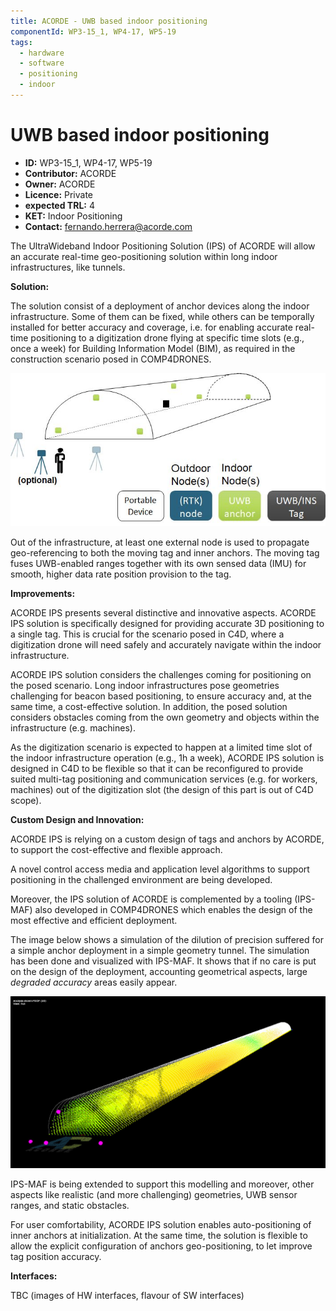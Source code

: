 ```yaml
---
title: ACORDE - UWB based indoor positioning
componentId: WP3-15_1, WP4-17, WP5-19
tags:
  - hardware
  - software
  - positioning
  - indoor
---
```


# UWB based indoor positioning

- __ID:__ WP3-15_1, WP4-17, WP5-19
- __Contributor:__ ACORDE
- __Owner:__  ACORDE
- __Licence:__ Private
- __expected TRL:__ 4
- __KET:__ Indoor Positioning
- __Contact:__ fernando.herrera@acorde.com

The UltraWideband Indoor Positioning Solution (IPS) of ACORDE will allow an accurate real-time geo-positioning solution within long indoor infrastructures, like tunnels.

__Solution:__

The solution consist of a deployment of anchor devices along the indoor infrastructure. Some of them can be fixed, while others can be temporally installed for better accuracy and coverage, i.e. for enabling accurate real-time positioning to a digitization drone flying at specific time slots (e.g., once a week) for Building Information Model (BIM), as required in the  construction scenario posed in COMP4DRONES.

![ACORDE_IPS](../../img/ACORDE_IPS.jpg)

Out of the infrastructure, at least one external node is used to propagate geo-referencing to both the moving tag and inner anchors.
The moving tag fuses UWB-enabled ranges together with its own sensed data (IMU) for smooth, higher data rate position provision to the tag.

__Improvements:__ 

ACORDE IPS presents several distinctive and innovative aspects.
ACORDE IPS solution is specifically designed for providing accurate 3D positioning to a single tag.
This is crucial for the scenario posed in C4D, where a digitization drone will need safely and accurately navigate within the indoor infrastructure.

ACORDE IPS solution considers the challenges coming for positioning on the posed scenario. 
Long indoor infrastructures pose geometries challenging for beacon based positioning, to ensure accuracy and, at the same time, a cost-effective solution. In addition, the posed solution considers obstacles coming from the own geometry and objects within the infrastructure (e.g. machines).


As the digitization scenario is expected to happen at a limited time slot of the indoor infrastructure operation (e.g., 1h a week), ACORDE IPS solution is designed in C4D to be flexible so that it can be reconfigured to provide suited multi-tag positioning and communication services (e.g. for workers, machines) out of the digitization slot (the design of this part is out of C4D scope).


__Custom Design and Innovation:__

ACORDE IPS is relying on a custom design of tags and anchors by ACORDE, to support the cost-effective and flexible approach. 

A novel control access media and application level algorithms to support positioning in the challenged environment are being developed.

Moreover, the IPS solution of ACORDE is complemented by a tooling (IPS-MAF) also developed in COMP4DRONES which enables the design of the most effective and efficient deployment.

The image below shows a simulation of the dilution of precision suffered for a simple anchor deployment in a simple geometry tunnel. The simulation has been done and visualized with IPS-MAF.
It shows that if no care is put on the design of the deployment, accounting geometrical aspects, large *degraded accuracy* areas easily appear.

![ACORDE_PoorDeployment](../../img/ACORDE_IPS_PoorDeployment.jpg)

IPS-MAF is being extended to support this modelling and moreover, other aspects like realistic (and more challenging) geometries, UWB sensor ranges, and static obstacles. 

For user comfortability, ACORDE IPS solution enables auto-positioning of inner anchors at initialization. At the same time, the solution is flexible to allow the explicit configuration of anchors geo-positioning, to let improve tag position accuracy.

__Interfaces:__

TBC (images of HW interfaces, flavour of SW interfaces)
